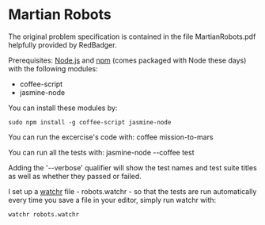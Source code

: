 Martian Robots
==============
The original problem specification is contained in the file MartianRobots.pdf helpfully provided by RedBadger. 

Prerequisites:
[Node.js](http://nodejs.org/) and [npm](http://npmjs.org/) (comes packaged with Node these days) with the following modules:

* coffee-script
* jasmine-node 

You can install these modules by:
	
	sudo npm install -g coffee-script jasmine-node

You can run the excercise's code with:
	coffee mission-to-mars

You can run all the tests with:
    jasmine-node --coffee test

Adding the '--verbose' qualifier will show the test names and test suite titles as well as whether they passed or failed. 

I set up a [watchr](https://github.com/mynyml/watchr) file - robots.watchr - so that the tests are run automatically every time you save a file in your editor, simply run watchr with:
    
    watchr robots.watchr


